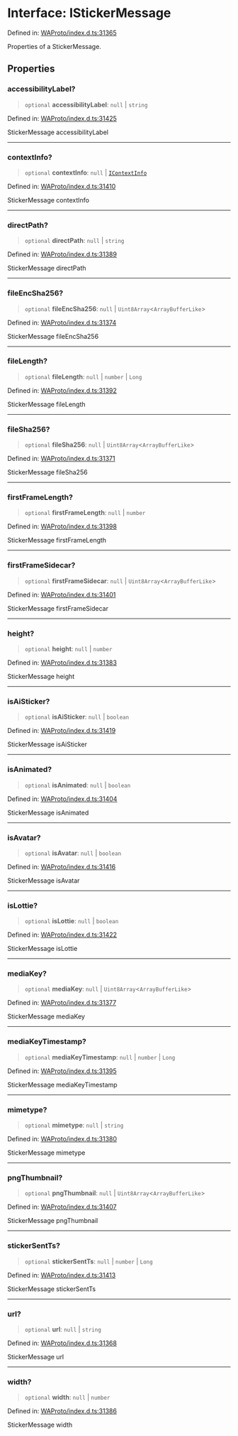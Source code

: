 # Interface: IStickerMessage

Defined in: [WAProto/index.d.ts:31365](https://github.com/Fokusdotid/Baileys/blob/c2e37a764497a58082d1525ba2f083f341e3eefa/WAProto/index.d.ts#L31365)

Properties of a StickerMessage.

## Properties

### accessibilityLabel?

> `optional` **accessibilityLabel**: `null` \| `string`

Defined in: [WAProto/index.d.ts:31425](https://github.com/Fokusdotid/Baileys/blob/c2e37a764497a58082d1525ba2f083f341e3eefa/WAProto/index.d.ts#L31425)

StickerMessage accessibilityLabel

***

### contextInfo?

> `optional` **contextInfo**: `null` \| [`IContextInfo`](../../../interfaces/IContextInfo.md)

Defined in: [WAProto/index.d.ts:31410](https://github.com/Fokusdotid/Baileys/blob/c2e37a764497a58082d1525ba2f083f341e3eefa/WAProto/index.d.ts#L31410)

StickerMessage contextInfo

***

### directPath?

> `optional` **directPath**: `null` \| `string`

Defined in: [WAProto/index.d.ts:31389](https://github.com/Fokusdotid/Baileys/blob/c2e37a764497a58082d1525ba2f083f341e3eefa/WAProto/index.d.ts#L31389)

StickerMessage directPath

***

### fileEncSha256?

> `optional` **fileEncSha256**: `null` \| `Uint8Array`\<`ArrayBufferLike`\>

Defined in: [WAProto/index.d.ts:31374](https://github.com/Fokusdotid/Baileys/blob/c2e37a764497a58082d1525ba2f083f341e3eefa/WAProto/index.d.ts#L31374)

StickerMessage fileEncSha256

***

### fileLength?

> `optional` **fileLength**: `null` \| `number` \| `Long`

Defined in: [WAProto/index.d.ts:31392](https://github.com/Fokusdotid/Baileys/blob/c2e37a764497a58082d1525ba2f083f341e3eefa/WAProto/index.d.ts#L31392)

StickerMessage fileLength

***

### fileSha256?

> `optional` **fileSha256**: `null` \| `Uint8Array`\<`ArrayBufferLike`\>

Defined in: [WAProto/index.d.ts:31371](https://github.com/Fokusdotid/Baileys/blob/c2e37a764497a58082d1525ba2f083f341e3eefa/WAProto/index.d.ts#L31371)

StickerMessage fileSha256

***

### firstFrameLength?

> `optional` **firstFrameLength**: `null` \| `number`

Defined in: [WAProto/index.d.ts:31398](https://github.com/Fokusdotid/Baileys/blob/c2e37a764497a58082d1525ba2f083f341e3eefa/WAProto/index.d.ts#L31398)

StickerMessage firstFrameLength

***

### firstFrameSidecar?

> `optional` **firstFrameSidecar**: `null` \| `Uint8Array`\<`ArrayBufferLike`\>

Defined in: [WAProto/index.d.ts:31401](https://github.com/Fokusdotid/Baileys/blob/c2e37a764497a58082d1525ba2f083f341e3eefa/WAProto/index.d.ts#L31401)

StickerMessage firstFrameSidecar

***

### height?

> `optional` **height**: `null` \| `number`

Defined in: [WAProto/index.d.ts:31383](https://github.com/Fokusdotid/Baileys/blob/c2e37a764497a58082d1525ba2f083f341e3eefa/WAProto/index.d.ts#L31383)

StickerMessage height

***

### isAiSticker?

> `optional` **isAiSticker**: `null` \| `boolean`

Defined in: [WAProto/index.d.ts:31419](https://github.com/Fokusdotid/Baileys/blob/c2e37a764497a58082d1525ba2f083f341e3eefa/WAProto/index.d.ts#L31419)

StickerMessage isAiSticker

***

### isAnimated?

> `optional` **isAnimated**: `null` \| `boolean`

Defined in: [WAProto/index.d.ts:31404](https://github.com/Fokusdotid/Baileys/blob/c2e37a764497a58082d1525ba2f083f341e3eefa/WAProto/index.d.ts#L31404)

StickerMessage isAnimated

***

### isAvatar?

> `optional` **isAvatar**: `null` \| `boolean`

Defined in: [WAProto/index.d.ts:31416](https://github.com/Fokusdotid/Baileys/blob/c2e37a764497a58082d1525ba2f083f341e3eefa/WAProto/index.d.ts#L31416)

StickerMessage isAvatar

***

### isLottie?

> `optional` **isLottie**: `null` \| `boolean`

Defined in: [WAProto/index.d.ts:31422](https://github.com/Fokusdotid/Baileys/blob/c2e37a764497a58082d1525ba2f083f341e3eefa/WAProto/index.d.ts#L31422)

StickerMessage isLottie

***

### mediaKey?

> `optional` **mediaKey**: `null` \| `Uint8Array`\<`ArrayBufferLike`\>

Defined in: [WAProto/index.d.ts:31377](https://github.com/Fokusdotid/Baileys/blob/c2e37a764497a58082d1525ba2f083f341e3eefa/WAProto/index.d.ts#L31377)

StickerMessage mediaKey

***

### mediaKeyTimestamp?

> `optional` **mediaKeyTimestamp**: `null` \| `number` \| `Long`

Defined in: [WAProto/index.d.ts:31395](https://github.com/Fokusdotid/Baileys/blob/c2e37a764497a58082d1525ba2f083f341e3eefa/WAProto/index.d.ts#L31395)

StickerMessage mediaKeyTimestamp

***

### mimetype?

> `optional` **mimetype**: `null` \| `string`

Defined in: [WAProto/index.d.ts:31380](https://github.com/Fokusdotid/Baileys/blob/c2e37a764497a58082d1525ba2f083f341e3eefa/WAProto/index.d.ts#L31380)

StickerMessage mimetype

***

### pngThumbnail?

> `optional` **pngThumbnail**: `null` \| `Uint8Array`\<`ArrayBufferLike`\>

Defined in: [WAProto/index.d.ts:31407](https://github.com/Fokusdotid/Baileys/blob/c2e37a764497a58082d1525ba2f083f341e3eefa/WAProto/index.d.ts#L31407)

StickerMessage pngThumbnail

***

### stickerSentTs?

> `optional` **stickerSentTs**: `null` \| `number` \| `Long`

Defined in: [WAProto/index.d.ts:31413](https://github.com/Fokusdotid/Baileys/blob/c2e37a764497a58082d1525ba2f083f341e3eefa/WAProto/index.d.ts#L31413)

StickerMessage stickerSentTs

***

### url?

> `optional` **url**: `null` \| `string`

Defined in: [WAProto/index.d.ts:31368](https://github.com/Fokusdotid/Baileys/blob/c2e37a764497a58082d1525ba2f083f341e3eefa/WAProto/index.d.ts#L31368)

StickerMessage url

***

### width?

> `optional` **width**: `null` \| `number`

Defined in: [WAProto/index.d.ts:31386](https://github.com/Fokusdotid/Baileys/blob/c2e37a764497a58082d1525ba2f083f341e3eefa/WAProto/index.d.ts#L31386)

StickerMessage width
